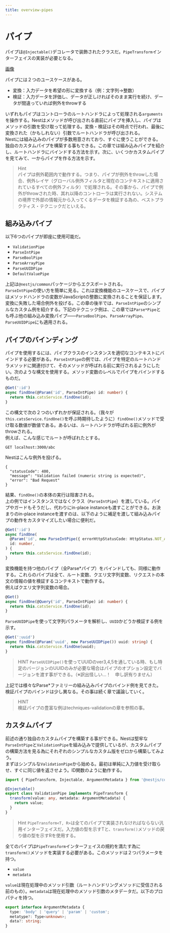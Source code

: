 ```yaml
---
title: overview-pipes
---
```


# パイプ
パイプは`@Injectable()`デコレータで装飾されたクラスだ。`PipeTransform`インターフェイスの実装が必要となる。

[画像](https://docs.nestjs.com/assets/Pipe_1.png)

パイプには２つのユースケースがある。
- 変換：入力データを希望の形に変換する（例：文字列→整数）
- 検証：入力データを評価し、データが正しければそのまま実行を続け、データが間違っていれば例外をthrowする

いずれもパイプはコントローラのルートハンドラによって処理される`arguments`を操作する。Nestはメソッドが呼び出される直前にパイプを挿入し、パイプはメソッドの引数を受け取って処理する。変換・検証はその時点で行われ、最後に変換された（かもしれない）引数でルートハンドラが呼び出される。  
Nestには組み込みのパイプが多数用意されており、すぐに使うことができる。独自のカスタムパイプを構築する事もできる。この章では組み込みパイプを紹介し、ルートハンドラにバインドする方法を示す。次に、いくつかカスタムパイプを見てみて、一からパイプを作る方法を示す。

>Hint  
>パイプは例外範囲内で動作する。つまり、パイプが例外をthrowした場合、例外レイヤ（グローバル例外フィルタと現在のコンテキストに適用されているすべての例外フィルタ）で処理される。その事から、パイプで例外がthrowされた時、其れ以降のコントローラは実行されない。システムの境界で外部の情報元から入ってくるデータを検証する為の、ベストプラクティス・テクニックだといえる。

## 組み込みパイプ

以下6つのパイプが即座に使用可能だ。

- `ValidationPipe`
- `ParseIntPipe`
- `ParseBoolPipe`
- `ParseArrayPipe`
- `ParseUUIDPipe`
- `DefaultValuePipe`

上記は`@nestjs/common`パッケージからエクスポートされる。  
`ParseIntPipe`の使い方を簡単に見る。これは変換機能のユースケースで、パイプはメソッドハンドラの変数がJavaScriptの整数に変換されることを保証します。変換に失敗した場合例外を投げる。この章の後半では、`ParseIntPipe`のシンプルなカスタム例を紹介する。下記のテクニック例は、この章では`Parse*Pipe`とも呼ぶ他の組み込み変換パイプ――`ParseBoolPipe`、`ParseArrayPipe`、`ParseUUIDPipe`にも適用される。

## パイプのバインディング
パイプを使用するには、パイプクラスのインスタンスを適切なコンテキストにバインドする必要がある。`ParseIntPipe`の例では、パイプを特定のルートハンドラメソッドに関連付けて、そのメソッドが呼ばれる前に実行されるようにしたい。次のような構文を使用する。メソッド変数のレベルでパイプをバインドするものだ。

```ts
@Get(':id')
async findOne(@Param('id', ParseIntPipe) id: number) {
  return this.catsService.findOne(id);
}
```

この構文で次の２つのいずれかが保証される。（我々が`this.catsService.findOne()`を呼ぶ時期待したように）`findOne()`メソッドで受け取る数値が数値である。あるいは、ルートハンドラが呼ばれる前に例外がthrowされる。  
例えば、こんな感じでルートが呼ばれたとする。

```
GET localhost:3000/abc
```

Nestはこんな例外を投げる。

```
{
  "statusCode": 400,
  "message": "Validation failed (numeric string is expected)",
  "error": "Bad Request"
}
```

結果、`findOne()`の本体の実行は阻害される。  
上の例ではインスタンスではなくクラス（`ParseIntPipe`）を渡している。パイプやガードもそうだし、代わりにin-place instanceも渡すことができる。お決まりのin-place instanceを渡すのは、以下のように補足を渡して組み込みパイプの動作をカスタマイズしたい場合に便利だ。

```ts
@Get(':id')
async findOne(
  @Param('id', new ParseIntPipe({ errorHttpStatusCode: HttpStatus.NOT_ACCEPTABLE }))
  id: number,
) {
  return this.catsService.findOne(id);
}
```

変換機能を持つ他のパイプ（全Parse*パイプ）をバインドしても、同様に動作する。これらのパイプは全て、ルート変数、クエリ文字列変数、リクエストの本文の情報の値を検証するコンテキストで動作する。  
例えばクエリ文字列変数の場合。

```ts
@Get()
async findOne(@Query('id', ParseIntPipe) id: number) {
  return this.catsService.findOne(id);
}
```
`ParseUUIDPipe`を使って文字列パラメータを解析し、`UUID`かどうか検証する例を示す。

```ts
@Get(':uuid')
async findOne(@Param('uuid', new ParseUUIDPipe()) uuid: string) {
  return this.catsService.findOne(uuid);
}
```

>HINT
>`ParseUUIDPipe()`を使ってUUIDのver3,4,5を通している時、もし特定のバージョンのUUIDのみが必要な場合はパイプのオプション設定でバージョンを渡す事ができる。（※訳出怪しい…！　申し訳有りません）

上記では様々なParse*ファミリーの組み込みパイプのバインド例を見てきた。検証パイプのバインドは少し異なる。その事は続く章で議論していく。

>HINT  
>検証パイプの豊富な例はtechniques-validationの章を参照の事。

## カスタムパイプ

前述の通り独自のカスタムパイプを構築する事ができる。Nestは堅牢な`ParseIntPipe`と`ValidationPipe`を組み込みで提供しているが、カスタムパイプの構築方法を見る為にそれぞれのシンプルなカスタム版をゼロから構築してみよう。  
まずはシンプルな`ValidationPipe`から始める。最初は単純に入力値を受け取らせ、すぐに同じ値を返させよう。ID関数のように動作する。

```ts :validation.pipe.ts 
import { PipeTransform, Injectable, ArgumentMetadata } from '@nestjs/common';

@Injectable()
export class ValidationPipe implements PipeTransform {
  transform(value: any, metadata: ArgumentMetadata) {
    return value;
  }
}
```

>Hint
>`PipeTransform<T, R>`は全てのパイプで実装されなければならない汎用インターフェイスだ。入力値の型を示すTと、`transform()`メソッドの戻り値の型を示すRを使用する。

全てのパイプは`PipeTransform`インターフェイスの規約を満たす為に`transform()`メソッドを実装する必要がある。このメソッドは２つパラメータを持つ。

- `value`
- `metadata`

`value`は現在処理中のメソッド引数（ルートハンドリングメソッドに受信される前のもの）。`metadata`は現在処理中のメソッド引数のメタデータだ。以下のプロパティを持つ。

```ts
export interface ArgumentMetadata {
  type: 'body' | 'query' | 'param' | 'custom';
  metatype?: Type<unknown>;
  data?: string;
}
```